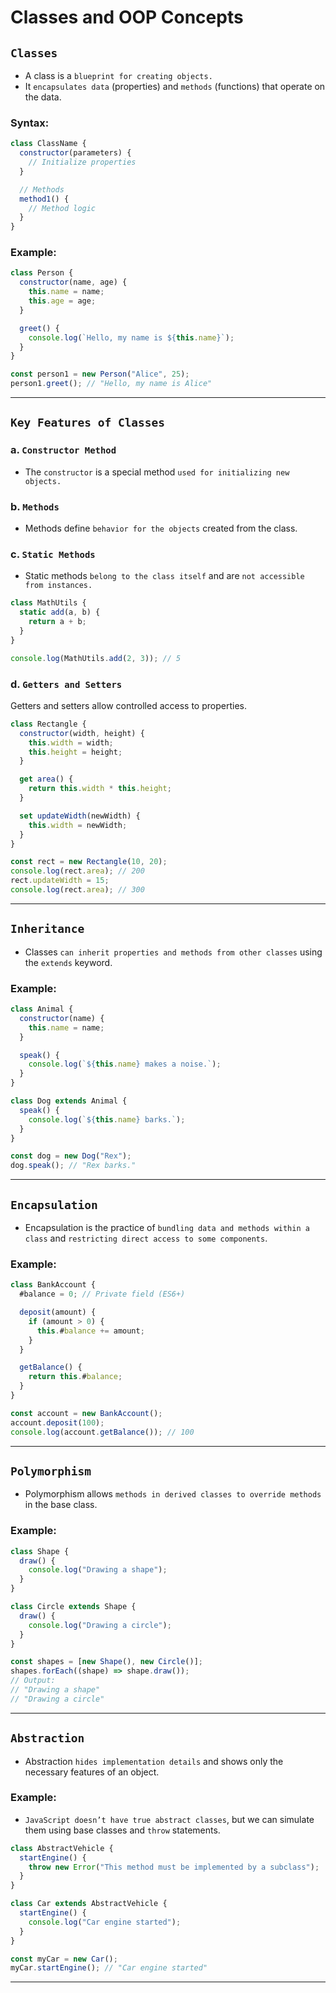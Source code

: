 # Classes and OOP Concepts

## `Classes`

- A class is a `blueprint for creating objects.`
- It `encapsulates data` (properties) and `methods` (functions) that operate on the data.

### Syntax:

```javascript
class ClassName {
  constructor(parameters) {
    // Initialize properties
  }

  // Methods
  method1() {
    // Method logic
  }
}
```

### Example:

```javascript
class Person {
  constructor(name, age) {
    this.name = name;
    this.age = age;
  }

  greet() {
    console.log(`Hello, my name is ${this.name}`);
  }
}

const person1 = new Person("Alice", 25);
person1.greet(); // "Hello, my name is Alice"
```

---

## `Key Features of Classes`

### a. `Constructor Method`

- The `constructor` is a special method `used for initializing new objects.`

### b. `Methods`

- Methods define `behavior for the objects` created from the class.

### c. `Static Methods`

- Static methods `belong to the class itself` and are `not accessible from instances.`

```javascript
class MathUtils {
  static add(a, b) {
    return a + b;
  }
}

console.log(MathUtils.add(2, 3)); // 5
```

### d. `Getters and Setters`

Getters and setters allow controlled access to properties.

```javascript
class Rectangle {
  constructor(width, height) {
    this.width = width;
    this.height = height;
  }

  get area() {
    return this.width * this.height;
  }

  set updateWidth(newWidth) {
    this.width = newWidth;
  }
}

const rect = new Rectangle(10, 20);
console.log(rect.area); // 200
rect.updateWidth = 15;
console.log(rect.area); // 300
```

---

## `Inheritance`

- Classes `can inherit properties and methods from other classes` using the `extends` keyword.

### Example:

```javascript
class Animal {
  constructor(name) {
    this.name = name;
  }

  speak() {
    console.log(`${this.name} makes a noise.`);
  }
}

class Dog extends Animal {
  speak() {
    console.log(`${this.name} barks.`);
  }
}

const dog = new Dog("Rex");
dog.speak(); // "Rex barks."
```

---

## `Encapsulation`

- Encapsulation is the practice of `bundling data and methods within a class` and `restricting direct access to some components`.

### Example:

```javascript
class BankAccount {
  #balance = 0; // Private field (ES6+)

  deposit(amount) {
    if (amount > 0) {
      this.#balance += amount;
    }
  }

  getBalance() {
    return this.#balance;
  }
}

const account = new BankAccount();
account.deposit(100);
console.log(account.getBalance()); // 100
```

---

## `Polymorphism`

- Polymorphism allows `methods in derived classes to override methods` in the base class.

### Example:

```javascript
class Shape {
  draw() {
    console.log("Drawing a shape");
  }
}

class Circle extends Shape {
  draw() {
    console.log("Drawing a circle");
  }
}

const shapes = [new Shape(), new Circle()];
shapes.forEach((shape) => shape.draw());
// Output:
// "Drawing a shape"
// "Drawing a circle"
```

---

## `Abstraction`

- Abstraction `hides implementation details` and shows only the necessary features of an object.

### Example:

- `JavaScript doesn’t have true abstract classes`, but we can simulate them using base classes and `throw` statements.

```javascript
class AbstractVehicle {
  startEngine() {
    throw new Error("This method must be implemented by a subclass");
  }
}

class Car extends AbstractVehicle {
  startEngine() {
    console.log("Car engine started");
  }
}

const myCar = new Car();
myCar.startEngine(); // "Car engine started"
```

---
